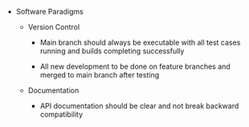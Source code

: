 * Software Paradigms

  * Version Control
    * Main branch should always be executable with all test cases running and builds completing successfully

    * All new development to be done on feature branches and merged to main branch after testing

  * Documentation
    * API documentation should be clear and not break backward compatibility
